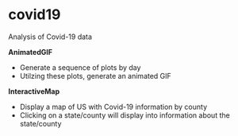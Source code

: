 # covid19

Analysis of Covid-19 data

**AnimatedGIF**

 - Generate a sequence of plots by day
 - Utilzing these plots, generate an animated GIF

**InteractiveMap**

 - Display a map of US with Covid-19 information by county
 - Clicking on a state/county will display into information about the state/county
